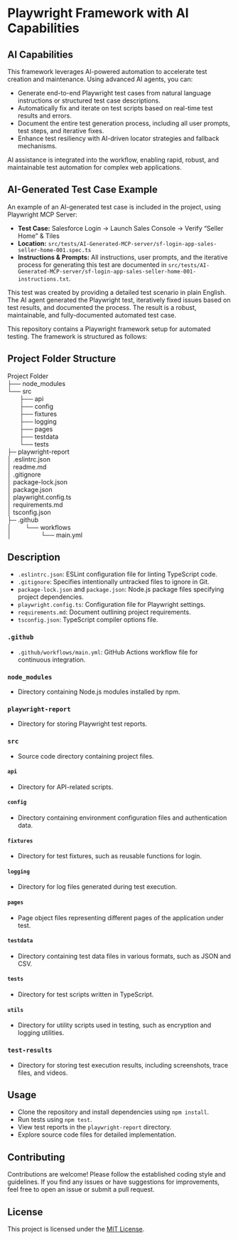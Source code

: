 
# Playwright Framework with AI Capabilities
## AI Capabilities

This framework leverages AI-powered automation to accelerate test creation and maintenance. Using advanced AI agents, you can:
- Generate end-to-end Playwright test cases from natural language instructions or structured test case descriptions.
- Automatically fix and iterate on test scripts based on real-time test results and errors.
- Document the entire test generation process, including all user prompts, test steps, and iterative fixes.
- Enhance test resiliency with AI-driven locator strategies and fallback mechanisms.

AI assistance is integrated into the workflow, enabling rapid, robust, and maintainable test automation for complex web applications.

## AI-Generated Test Case Example

An example of an AI-generated test case is included in the project, using Playwright MCP Server:

- **Test Case:** Salesforce Login → Launch Sales Console → Verify “Seller Home” & Tiles
- **Location:** `src/tests/AI-Generated-MCP-server/sf-login-app-sales-seller-home-001.spec.ts`
- **Instructions & Prompts:** All instructions, user prompts, and the iterative process for generating this test are documented in `src/tests/AI-Generated-MCP-server/sf-login-app-sales-seller-home-001-instructions.txt`.

This test was created by providing a detailed test scenario in plain English. The AI agent generated the Playwright test, iteratively fixed issues based on test results, and documented the process. The result is a robust, maintainable, and fully-documented automated test case.


This repository contains a Playwright framework setup for automated testing. The framework is structured as follows:

## Project Folder Structure

Project Folder<br>
├── node_modules <br>
└── src<br>
&nbsp; &nbsp; &nbsp; &nbsp;├── api<br>
&nbsp; &nbsp; &nbsp; &nbsp;├── config<br>
&nbsp; &nbsp; &nbsp; &nbsp;├── fixtures<br>
&nbsp; &nbsp; &nbsp; &nbsp;├── logging<br>
&nbsp; &nbsp; &nbsp; &nbsp;├── pages<br>
&nbsp; &nbsp; &nbsp; &nbsp;├── testdata<br>
&nbsp; &nbsp; &nbsp; &nbsp;└── tests<br>
├─ playwright-report<br>
│ .eslintrc.json<br>
│ readme.md<br>
│ .gitignore<br>
│ package-lock.json<br>
│ package.json<br>
│ playwright.config.ts<br>
│ requirements.md<br>
│ tsconfig.json<br>
├─ .github<br>
│ &nbsp; &nbsp; &nbsp; &nbsp;└── workflows<br>
│ &nbsp; &nbsp; &nbsp; &nbsp; &nbsp; &nbsp; &nbsp; &nbsp; └── main.yml<br>

## Description

- `.eslintrc.json`: ESLint configuration file for linting TypeScript code.
- `.gitignore`: Specifies intentionally untracked files to ignore in Git.
- `package-lock.json` and `package.json`: Node.js package files specifying project dependencies.
- `playwright.config.ts`: Configuration file for Playwright settings.
- `requirements.md`: Document outlining project requirements.
- `tsconfig.json`: TypeScript compiler options file.

### `.github`

- `.github/workflows/main.yml`: GitHub Actions workflow file for continuous integration.

### `node_modules`

- Directory containing Node.js modules installed by npm.

### `playwright-report`

- Directory for storing Playwright test reports.

### `src`

- Source code directory containing project files.

#### `api`

- Directory for API-related scripts.

#### `config`

- Directory containing environment configuration files and authentication data.

#### `fixtures`

- Directory for test fixtures, such as reusable functions for login.

#### `logging`

- Directory for log files generated during test execution.

#### `pages`

- Page object files representing different pages of the application under test.

#### `testdata`

- Directory containing test data files in various formats, such as JSON and CSV.

#### `tests`

- Directory for test scripts written in TypeScript.

#### `utils`

- Directory for utility scripts used in testing, such as encryption and logging utilities.

### `test-results`

- Directory for storing test execution results, including screenshots, trace files, and videos.

## Usage

- Clone the repository and install dependencies using `npm install`.
- Run tests using `npm test`.
- View test reports in the `playwright-report` directory.
- Explore source code files for detailed implementation.

## Contributing

Contributions are welcome! Please follow the established coding style and guidelines. If you find any issues or have suggestions for improvements, feel free to open an issue or submit a pull request.

## License

This project is licensed under the [MIT License](LICENSE).
